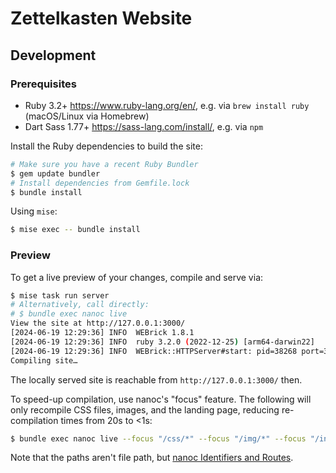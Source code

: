 # Zettelkasten Website

## Development

### Prerequisites

- Ruby 3.2+ <https://www.ruby-lang.org/en/>, e.g. via `brew install ruby` (macOS/Linux via Homebrew)
- Dart Sass 1.77+ <https://sass-lang.com/install/>, e.g. via `npm` 

Install the Ruby dependencies to build the site:

```sh
# Make sure you have a recent Ruby Bundler
$ gem update bundler
# Install dependencies from Gemfile.lock
$ bundle install 
```

Using `mise`:

```sh
$ mise exec -- bundle install
```

### Preview

To get a live preview of your changes, compile and serve via:

```sh
$ mise task run server
# Alternatively, call directly:
# $ bundle exec nanoc live
View the site at http://127.0.0.1:3000/
[2024-06-19 12:29:36] INFO  WEBrick 1.8.1
[2024-06-19 12:29:36] INFO  ruby 3.2.0 (2022-12-25) [arm64-darwin22]
[2024-06-19 12:29:36] INFO  WEBrick::HTTPServer#start: pid=38268 port=3000
Compiling site…
```

The locally served site is reachable from `http://127.0.0.1:3000/` then.

To speed-up compilation, use nanoc's "focus" feature. The following will only recompile CSS files, images, and the landing page, reducing re-compilation times from 20s to <1s:

```sh
$ bundle exec nanoc live --focus "/css/*" --focus "/img/*" --focus "/index.html"
```

Note that the paths aren't file path, but [nanoc Identifiers and Routes](https://nanoc.app/doc/identifiers-and-patterns/).

